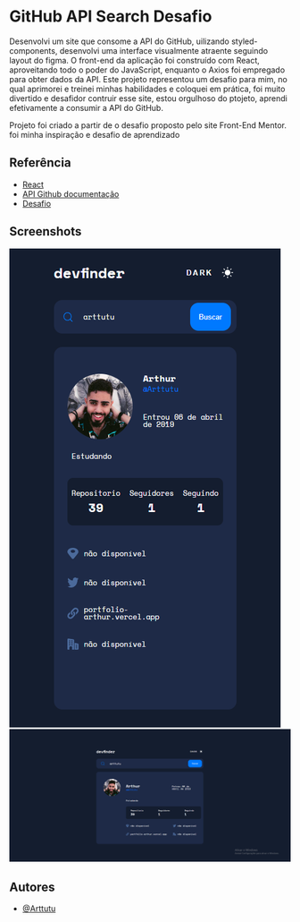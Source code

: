 # GitHub API Search Desafio

Desenvolvi um site que consome a API do GitHub, uilizando styled-components, desenvolvi uma interface visualmente atraente seguindo layout do figma. O front-end da aplicação foi construído com React, aproveitando todo o poder do JavaScript, enquanto o Axios foi empregado para obter dados da API. Este projeto representou um desafio para mim, no qual aprimorei e treinei minhas habilidades e coloquei em prática, foi muito divertido e desafidor contruir esse site, estou orgulhoso do ptojeto, aprendi efetivamente a consumir a API do GitHub.

Projeto foi criado a partir de o desafio proposto pelo site Front-End Mentor. foi minha inspiração e desafio de aprendizado

## Referência

- [React](https://legacy.reactjs.org/)
- [API Github documentação](https://docs.github.com/en/rest?apiVersion=2022-11-28)
- [Desafio](https://www.frontendmentor.io/challenges/github-user-search-app-Q09YOgaH6)

## Screenshots

![App Screenshot](https://github.com/Arttutu/github-app/blob/main/public/Design/github-tela.png?raw=true)
![App Screenshot](https://github.com/Arttutu/github-app/blob/main/public/Design/github-tela-desktop.png?raw=true)

## Autores

- [@Arttutu](https://www.github.com/Arttutu)
